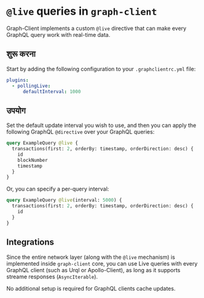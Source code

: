 # `@live` queries in `graph-client`

Graph-Client implements a custom `@live` directive that can make every GraphQL query work with real-time data.

## शुरू करना

Start by adding the following configuration to your `.graphclientrc.yml` file:

```yaml
plugins:
  - pollingLive:
      defaultInterval: 1000
```

## उपयोग

Set the default update interval you wish to use, and then you can apply the following GraphQL `@directive` over your GraphQL queries:

```graphql
query ExampleQuery @live {
  transactions(first: 2, orderBy: timestamp, orderDirection: desc) {
    id
    blockNumber
    timestamp
  }
}
```

Or, you can specify a per-query interval:

```graphql
query ExampleQuery @live(interval: 5000) {
  transactions(first: 2, orderBy: timestamp, orderDirection: desc) {
    id
  }
}
```

## Integrations

Since the entire network layer (along with the `@live` mechanism) is implemented inside `graph-client` core, you can use Live queries with every GraphQL client (such as Urql or Apollo-Client), as long as it supports streame responses (`AsyncIterable`).

No additional setup is required for GraphQL clients cache updates.
